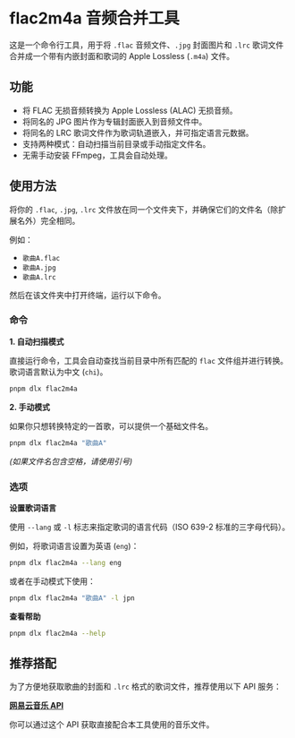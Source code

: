 # flac2m4a 音频合并工具

这是一个命令行工具，用于将 `.flac` 音频文件、`.jpg` 封面图片和 `.lrc` 歌词文件合并成一个带有内嵌封面和歌词的 Apple Lossless (`.m4a`) 文件。

## 功能

-   将 FLAC 无损音频转换为 Apple Lossless (ALAC) 无损音频。
-   将同名的 JPG 图片作为专辑封面嵌入到音频文件中。
-   将同名的 LRC 歌词文件作为歌词轨道嵌入，并可指定语言元数据。
-   支持两种模式：自动扫描当前目录或手动指定文件名。
-   无需手动安装 FFmpeg，工具会自动处理。

## 使用方法

将你的 `.flac`, `.jpg`, `.lrc` 文件放在同一个文件夹下，并确保它们的文件名（除扩展名外）完全相同。

例如：
- `歌曲A.flac`
- `歌曲A.jpg`
- `歌曲A.lrc`

然后在该文件夹中打开终端，运行以下命令。

### 命令

**1. 自动扫描模式**

直接运行命令，工具会自动查找当前目录中所有匹配的 `flac` 文件组并进行转换。歌词语言默认为中文 (`chi`)。

```bash
pnpm dlx flac2m4a
```

**2. 手动模式**

如果你只想转换特定的一首歌，可以提供一个基础文件名。

```bash
pnpm dlx flac2m4a "歌曲A"
```
*(如果文件名包含空格，请使用引号)*

### 选项

**设置歌词语言**

使用 `--lang` 或 `-l` 标志来指定歌词的语言代码（ISO 639-2 标准的三字母代码）。

例如，将歌词语言设置为英语 (`eng`)：

```bash
pnpm dlx flac2m4a --lang eng
```

或者在手动模式下使用：

```bash
pnpm dlx flac2m4a "歌曲A" -l jpn
```

**查看帮助**

```bash
pnpm dlx flac2m4a --help
```

## 推荐搭配

为了方便地获取歌曲的封面和 `.lrc` 格式的歌词文件，推荐使用以下 API 服务：

[**网易云音乐 API**](https://api.toubiec.cn/wyapi.html)

你可以通过这个 API 获取直接配合本工具使用的音乐文件。